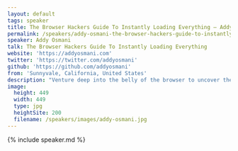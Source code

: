 ```yaml
---
layout: default
tags: speaker
title: The Browser Hackers Guide To Instantly Loading Everything – Addy Osmani
permalink: /speakers/addy-osmani-the-browser-hackers-guide-to-instantly-loading-everything.html
speaker: Addy Osmani
talk: The Browser Hackers Guide To Instantly Loading Everything
website: 'https://addyosmani.com'
twitter: 'https://twitter.com/addyosmani'
github: 'https://github.com/addyosmani'
from: 'Sunnyvale, California, United States'
description: "Venture deep into the belly of the browser to uncover the secret incantations to instantly load anything. We'll even back it up with rock-hard data. Will we use preload, prefetch and preconnect? What about HTTP/2 Server Push? or Service Worker? and how the heck do we ship JavaScript bundles that don't break the bank on mobile? Discover this and more tips to delight your users in the Browser Hacker's guide to instantly loading EVERYTHING."
image:
  height: 449
  width: 449
  type: jpg
  heightSite: 200
  filename: /speakers/images/addy-osmani.jpg
---
```


{% include speaker.md %}
